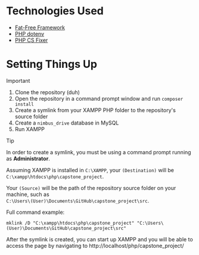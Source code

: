 # Technologies Used
- [Fat-Free Framework](https://fatfreeframework.com/3.9/home)
- [PHP dotenv](https://github.com/vlucas/phpdotenv)
- [PHP CS Fixer](https://github.com/PHP-CS-Fixer/PHP-CS-Fixer)

# Setting Things Up
> [!IMPORTANT]
> 1. Clone the repository (duh)
> 2. Open the repository in a command prompt window and run `composer install`
> 3. Create a symlink from your XAMPP PHP folder to the repository's source folder
> 4. Create a `nimbus_drive` database in MySQL
> 5. Run XAMPP

> [!TIP]
> In order to create a symlink, you must be using a command prompt running as **Administrator**.
>
> Assuming XAMPP is installed in `C:\XAMPP`, your `(Destination)` will be \
> `C:\xampp\htdocs\php\capstone_project`.
>
> Your `(Source)` will be the path of the repository source folder on your machine, such as \
> `C:\Users\(User)\Documents\GitHub\capstone_project\src`.
>
> Full command example:
> ```
> mklink /D "C:\xampp\htdocs\php\capstone_project" "C:\Users\(User)\Documents\GitHub\capstone_project\src"
> ```
> After the symlink is created, you can start up XAMPP and you will be able to access the page by navigating to http://localhost/php/capstone_project/
